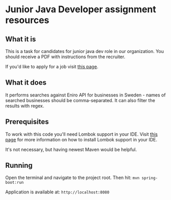 # Junior Java Developer assignment resources

## What it is

This is a task for candidates for junior java dev role in our organization. You should receive a PDF with instructions from the recruiter.

If you'd like to apply for a job visit [this page](http://praca.eniro.pl/it.html).

## What it does

It performs searches against Eniro API for businesses in Sweden - names of searched businesses should be comma-separated. It can also filter the results with regex.

## Prerequisites

To work with this code you'll need Lombok support in your IDE. Visit [this page](https://projectlombok.org/) for more information on how to install Lombok support in your IDE.

It's not necessary, but having newest Maven would be helpful.

## Running

Open the terminal and navigate to the project root. Then hit:
`mvn spring-boot:run`

Application is available at:
`http://localhost:8080`

